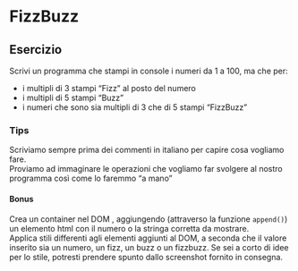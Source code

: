 FizzBuzz
===

## Esercizio

Scrivi un programma che stampi in console i numeri da 1 a 100,
ma che per:
- i multipli di 3 stampi “Fizz” al posto del numero 
- i multipli di 5 stampi “Buzz”
- i numeri che sono sia multipli di 3 che di 5 stampi “FizzBuzz”


### Tips
Scriviamo sempre prima dei commenti in italiano per capire cosa vogliamo fare.  
Proviamo ad immaginare le operazioni che vogliamo far svolgere al nostro programma così come lo faremmo “a mano”


#### Bonus

Crea un container nel DOM , aggiungendo (attraverso la funzione `append()`) un elemento html con il numero o la stringa corretta da mostrare.  
Applica stili differenti agli elementi aggiunti al DOM, a seconda che il valore inserito sia un numero, un fizz, un buzz o un fizzbuzz.
Se sei a corto di idee per lo stile, potresti prendere spunto dallo screenshot fornito in consegna.
 